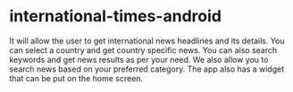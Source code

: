 # international-times-android
It will allow the user to get international news headlines and its details. You can select a country and get country specific news. You can also search keywords and get news results as per your need. We also allow you to search news based on your preferred category. The app also has a widget that can be put on the home screen.
